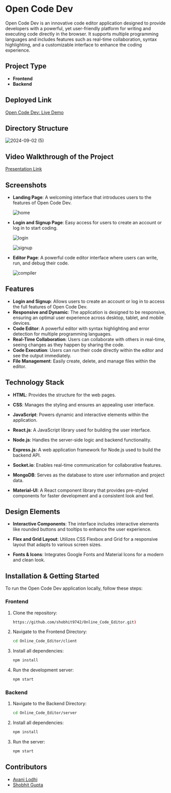 # Open Code Dev

Open Code Dev is an innovative code editor application designed to provide developers with a powerful, yet user-friendly platform for writing and executing code directly in the browser. It supports multiple programming languages and includes features such as real-time collaboration, syntax highlighting, and a customizable interface to enhance the coding experience.

## Project Type

- **Frontend**
- **Backend**

## Deployed Link

[Open Code Dev: Live Demo](https://online-code-editor-silk.vercel.app/)

## Directory Structure
![2024-09-02 (5)](https://github.com/user-attachments/assets/e2881a68-d00d-4c60-91cf-2b016c6611fd)


## Video Walkthrough of the Project

[Presentation Link](#)

## Screenshots

- **Landing Page**: A welcoming interface that introduces users to the features of Open Code Dev.

  ![home](https://github.com/user-attachments/assets/a6e71f13-71fb-4f61-a5ce-eba452eff1c3)

- **Login and Signup Page**: Easy access for users to create an account or log in to start coding.

  ![login](https://github.com/user-attachments/assets/fb081b41-c4aa-4571-9273-bebce852ef77)

  ![signup](https://github.com/user-attachments/assets/6cf7114a-bccc-485a-9ecc-2a7f777b551b)

- **Editor Page**: A powerful code editor interface where users can write, run, and debug their code.

  ![compiler](https://github.com/user-attachments/assets/9e5d12a0-a92b-4d15-8b56-ebdc1e2b7d54)



## Features

- **Login and Signup**: Allows users to create an account or log in to access the full features of Open Code Dev.
- **Responsive and Dynamic**: The application is designed to be responsive, ensuring an optimal user experience across desktop, tablet, and mobile devices.
- **Code Editor**: A powerful editor with syntax highlighting and error detection for multiple programming languages.
- **Real-Time Collaboration**: Users can collaborate with others in real-time, seeing changes as they happen by sharing the code.
- **Code Execution**: Users can run their code directly within the editor and see the output immediately.
- **File Management**: Easily create, delete, and manage files within the editor.

## Technology Stack

- **HTML**: Provides the structure for the web pages.

- **CSS**: Manages the styling and ensures an appealing user interface.

- **JavaScript**: Powers dynamic and interactive elements within the application.

- **React.js**: A JavaScript library used for building the user interface.

- **Node.js**: Handles the server-side logic and backend functionality.


- **Express.js**: A web application framework for Node.js used to build the backend API.

- **Socket.io**: Enables real-time communication for collaborative features.

- **MongoDB**: Serves as the database to store user information and project data.

- **Material-UI**: A React component library that provides pre-styled components for faster development and a consistent look and feel.



## Design Elements

- **Interactive Components**: The interface includes interactive elements like rounded buttons and tooltips to enhance the user experience.

- **Flex and Grid Layout**: Utilizes CSS Flexbox and Grid for a responsive layout that adapts to various screen sizes.

- **Fonts & Icons**: Integrates Google Fonts and Material Icons for a modern and clean look.

## Installation & Getting Started

To run the Open Code Dev application locally, follow these steps:

### Frontend

1. Clone the repository:

   ```bash
   https://github.com/shobhit9742/Online_Code_Editor.git)
   
2. Navigate to the Frontend Directory:

   ```bash
   cd Online_Code_Editor/client

4. Install all dependencies:

    ```bash
   npm install

6. Run the development server:

   ```bash
   npm start

### Backend

1. Navigate to the Backend Directory:
   
   ```bash
   cd Online_Code_Editor/server
2. Install all dependencies:

    ```bash
   npm install

3. Run the server:

   ```bash
   npm start

## Contributors
- [Avani Lodhi](https://github.com/avanilodhi)
- [Shobhit Gupta](https://github.com/shobhit9742)




   
